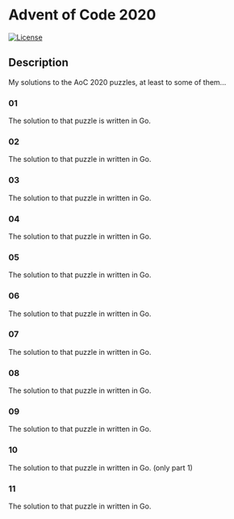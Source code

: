 # Advent of Code 2020

[![License](https://img.shields.io/badge/license-MIT-blue.svg)](/LICENSE)

## Description

My solutions to the AoC 2020 puzzles, at least to some of them...

### 01

The solution to that puzzle is written in Go.

### 02

The solution to that puzzle in written in Go.

### 03

The solution to that puzzle in written in Go.

### 04

The solution to that puzzle in written in Go.

### 05

The solution to that puzzle in written in Go.

### 06

The solution to that puzzle in written in Go.

### 07

The solution to that puzzle in written in Go.

### 08

The solution to that puzzle in written in Go.

### 09

The solution to that puzzle in written in Go.

### 10

The solution to that puzzle in written in Go. (only part 1)

### 11

The solution to that puzzle in written in Go.

